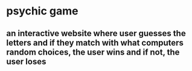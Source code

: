 # psychic game
## an interactive website where user guesses the letters and if they match with what computers random choices, the user wins and if not, the user loses
